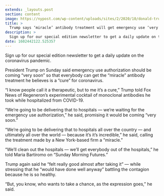 ```yaml
--- 
extends: _layouts.post 
section: content 
image: https://nypost.com/wp-content/uploads/sites/2/2020/10/donald-trump-12.jpg?quality=90&strip=all&w=1200 
title: > 
  Trump says ‘miracle’ antibody treatment will get emergency use ‘very soon’ 
description: > 
  Sign up for our special edition newsletter to get a daily update on the coronavirus pandemic.President Trump on Sunday said emergency use authorization should be coming “very soon” so that everybody can get the “miracle” antibody treatment he believes is a “cure” for coronavirus.“I know people call it a therapeutic, but to me it’s a cure,” Trump told Fox News of Regeneron’s experimental cocktail of monoclonal antibodies he took while hospitalized from COVID-19.“We’re going to be delivering that to hospitals — we’re waiting for the emergency use authorization,” he said, promising it would be coming “very soon.”“We’re going to be delivering that to hospitals all over the country — and ultimately all over the world — because it’s it’s incredible,” he said, calling the treatment made by a New York-based firm a “miracle.”“We’ll clean out the hospitals — we’ll get everybody out of the hospitals,” he told Maria Bartiromo on “Sunday Morning Futures.”Trump again said he “felt really good almost after taking it” — while stressing that he “would have done well anyway” battling the contagion because he is so healthy.“But, you know, who wants to take a chance, as the expression goes,” he said. 
date: 1602442122.525357 
--- 
```

Sign up for our special edition newsletter to get a daily update on the coronavirus pandemic.

President Trump on Sunday said emergency use authorization should be coming “very soon” so that everybody can get the “miracle” antibody treatment he believes is a “cure” for coronavirus.

“I know people call it a therapeutic, but to me it’s a cure,” Trump told Fox News of Regeneron’s experimental cocktail of monoclonal antibodies he took while hospitalized from COVID-19.

“We’re going to be delivering that to hospitals — we’re waiting for the emergency use authorization,” he said, promising it would be coming “very soon.”

“We’re going to be delivering that to hospitals all over the country — and ultimately all over the world — because it’s it’s incredible,” he said, calling the treatment made by a New York-based firm a “miracle.”

“We’ll clean out the hospitals — we’ll get everybody out of the hospitals,” he told Maria Bartiromo on “Sunday Morning Futures.”

Trump again said he “felt really good almost after taking it” — while stressing that he “would have done well anyway” battling the contagion because he is so healthy.

“But, you know, who wants to take a chance, as the expression goes,” he said.